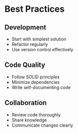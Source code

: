 # Best Practices

## Development
- Start with simplest solution
- Refactor regularly
- Use version control effectively

## Code Quality
- Follow SOLID principles
- Minimize dependencies
- Write self-documenting code

## Collaboration
- Review code thoroughly
- Share knowledge
- Communicate changes clearly